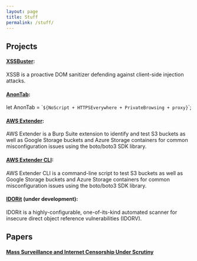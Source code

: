 ```yaml
---
layout: page
title: Stuff
permalink: /stuff/
---
```

## Projects

#### <a name="XSSBuster" href="https://github.com/0xsobky/XSSBuster">XSSBuster</a>:
 XSSB is a proactive DOM sanitizer defending against client-side injection attacks.

#### <a name="AnonTab" href="https://github.com/0xsobky/AnonTab">AnonTab</a>:
 let AnonTab = \``${NoScript + HTTPSEverywhere + PrivateBrowsing + proxy}`\`;

#### <a name="aws-extender" href="https://github.com/VirtueSecurity/aws-extender">AWS Extender</a>:
 AWS Extender is a Burp Suite extension to identify and test S3 buckets as well as Google Storage buckets and Azure Storage containers for common misconfiguration issues using the boto/boto3 SDK library.

#### <a name="aws-extender-cli" href="https://github.com/VirtueSecurity/aws-extender-cli">AWS Extender CLI</a>:
AWS Extender CLI is a command-line script to test S3 buckets as well as Google Storage buckets and Azure Storage containers for common misconfiguration issues using the boto/boto3 SDK library.

#### <a href="IDORit" href="https://github.com/0xsobky/IDORit">IDORit</a> (under development):
 IDORit is a highly-configurable, one-of-its-kind automated scanner for insecure direct object reference vulnerabilities (IDORV).

## Papers

 #### [Mass Surveillance and Internet Censorship Under Scrutiny](/papers/Mass%20Surveillance%20and%20Internet%20Censorship%20Under%20Scrutiny.pdf)
